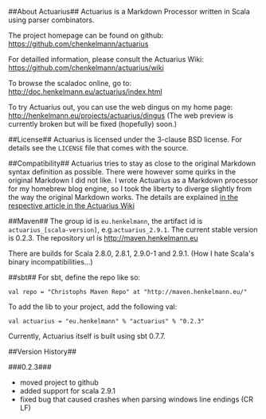 ##About Actuarius##
Actuarius is a Markdown Processor written in Scala using parser combinators. 

The project homepage can be found on github: https://github.com/chenkelmann/actuarius

For detailled information, please consult the Actuarius Wiki: https://github.com/chenkelmann/actuarius/wiki 

To browse the scaladoc online, go to: http://doc.henkelmann.eu/actuarius/index.html

To try Actuarius out, you can use the web dingus on my home page: http://henkelmann.eu/projects/actuarius/dingus 
(The web preview is currently broken but will be fixed (hopefully) soon.)

##License##
Actuarius is licensed under the 3-clause BSD license. For details see the `LICENSE` file that comes with the source.

##Compatibility##
Actuarius tries to stay as close to the original Markdown syntax definition as possible. There were however some quirks in the original Markdown I did not like. I wrote Actuarius as a Markdown processor for my homebrew blog engine, so I took the liberty to diverge slightly from the way the original Markdown works. The details are explained [in the respective article in the Actuarius Wiki](https://github.com/chenkelmann/actuarius/wiki/Differences-Between-Actuarius-And-Standard-Markdown)

##Maven##
The group id is `eu.henkelmann`, the artifact id is `actuarius_[scala-version]`, e.g.`actuarius_2.9.1`. The current stable version is 0.2.3. The repository url is http://maven.henkelmann.eu

There are builds for Scala 2.8.0, 2.8.1, 2.9.0-1 and 2.9.1. (How I hate Scala's binary incompatibilities…)

##sbt##
For sbt, define the repo like so:

    val repo = "Christophs Maven Repo" at "http://maven.henkelmann.eu/"
        
To add the lib to your project, add the following val:

    val actuarius = "eu.henkelmann" % "actuarius" % "0.2.3"
    
Currently, Actuarius itself is built using sbt 0.7.7.

##Version History##

###0.2.3###

* moved project to github
* added support for scala 2.9.1
* fixed bug that caused crashes when parsing windows line endings (CR LF)

